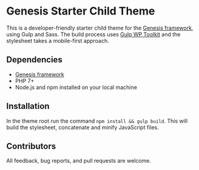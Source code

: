 # Genesis Starter Child Theme

This is a developer-friendly starter child theme for the [Genesis framework](http://my.studiopress.com/themes/genesis/), using Gulp and Sass. The build process uses [Gulp WP Toolkit](https://github.com/craigsimps/gulp-wp-toolkit) and the stylesheet takes a mobile-first approach.

## Dependencies

- [Genesis framework](http://my.studiopress.com/themes/genesis/)
- PHP 7+
- Node.js and npm installed on your local machine

## Installation

In the theme root run the command `npm install && gulp build`. This will build the stylesheet, concatenate and minify JavaScript files.

## Contributors

All feedback, bug reports, and pull requests are welcome.
